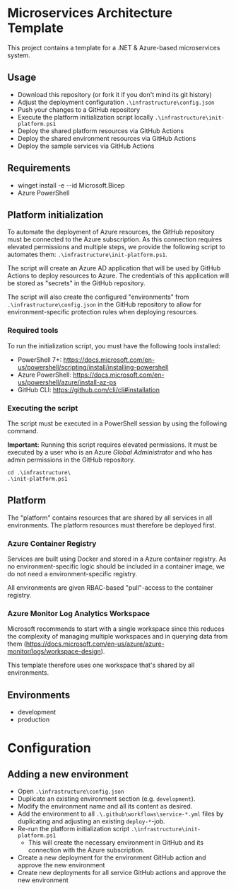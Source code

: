 # Microservices Architecture Template

This project contains a template for a .NET & Azure-based microservices system.

## Usage

* Download this repository (or fork it if you don't mind its git history)
* Adjust the deployment configuration `.\infrastructure\config.json`
* Push your changes to a GitHub repository
* Execute the platform initialization script locally `.\infrastructure\init-platform.ps1`
* Deploy the shared platform resources via GitHub Actions
* Deploy the shared environment resources via GitHub Actions
* Deploy the sample services via GitHub Actions

## Requirements

* winget install -e --id Microsoft.Bicep
* Azure PowerShell

## Platform initialization

To automate the deployment of Azure resources, the GitHub repository must be connected to the Azure subscription. As this connection requires elevated permissions and multiple steps, we provide the following script to automates them: `.\infrastructure\init-platform.ps1`.

The script will create an Azure AD application that will be used by GitHub Actions to deploy resources to Azure. The credentials of this application will be stored as "secrets" in the GitHub repository.

The script will also create the configured "environments" from `.\infrastructure\config.json` in the GitHub repository to allow for environment-specific protection rules when deploying resources.

### Required tools
To run the initialization script, you must have the following tools installed:
* PowerShell 7+: https://docs.microsoft.com/en-us/powershell/scripting/install/installing-powershell
* Azure PowerShell: https://docs.microsoft.com/en-us/powershell/azure/install-az-ps
* GitHub CLI: https://github.com/cli/cli#installation

### Executing the script
The script must be executed in a PowerShell session by using the following command.

**Important:** Running this script requires elevated permissions. It must be executed by a user who is an Azure _Global Administrator_ and who has admin permissions in the GitHub repository.

```pwsh
cd .\infrastructure\
.\init-platform.ps1
```

## Platform

The "platform" contains resources that are shared by all services in all environments. The platform resources must therefore be deployed first.

### Azure Container Registry

Services are built using Docker and stored in a Azure container registry. As no environment-specific logic should be included in a container image, we do not need
a environment-specific registry.

All environments are given RBAC-based "pull"-access to the container registry.

### Azure Monitor Log Analytics Workspace

Microsoft recommends to start with a single workspace since this reduces the complexity of managing multiple workspaces and in querying data from them
(https://docs.microsoft.com/en-us/azure/azure-monitor/logs/workspace-design).

This template therefore uses one workspace that's shared by all environments.

## Environments

* development
* production


# Configuration

## Adding a new environment

* Open `.\infrastructure\config.json`
* Duplicate an existing environment section (e.g. `development`).
* Modify the environment name and all its content as desired.
* Add the environment to all `.\.github\workflows\service-*.yml` files by duplicating and adjusting an existing `deploy-*`-job.
* Re-run the platform initialization script `.\infrastructure\init-platform.ps1`
  * This will create the necessary environment in GitHub and its connection with the Azure subscription.
* Create a new deployment for the environment GitHub action and approve the new environment
* Create new deployments for all service GitHub actions and approve the new environment
